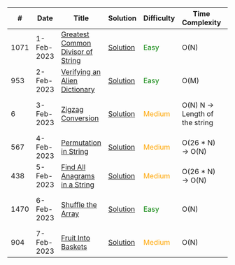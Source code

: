|#|Date|Title|Solution|Difficulty|Time Complexity|Space Complexity
|--|--|--|--|--|--|--|
|1071|1-Feb-2023|[Greatest Common Divisor of String](https://leetcode.com/problems/greatest-common-divisor-of-strings/description/)|[Solution](https://github.com/IamSagarDB/LeetCode-DailyChallenge-Feb2023/blob/master/src/P_1071_Greatest_Common_Divisor_of_Strings.java)|<div style="color:green;">Easy</div>|O(N)|O(N)
|953|2-Feb-2023|[Verifying an Alien Dictionary](https://leetcode.com/problems/verifying-an-alien-dictionary/)|[Solution](https://github.com/IamSagarDB/LeetCode-DailyChallenge-Feb2023/blob/master/src/P_953_Verifying_an_Alien_Dictionary.java)|<div style="color:green;">Easy</div>|O(M)|O(1)
|6|3-Feb-2023|[Zigzag Conversion](https://leetcode.com/problems/zigzag-conversion/description/)|[Solution](https://github.com/IamSagarDB/LeetCode-DailyChallenge-Feb2023/blob/master/src/P_6_Zigzag_Conversion.java)|<div style="color:orange;">Medium</div>|O(N) N -> Length of the string|O(M) M -> length of the row count
|567|4-Feb-2023|[Permutation in String](https://leetcode.com/problems/permutation-in-string/description/)|[Solution](https://github.com/IamSagarDB/LeetCode-DailyChallenge-Feb2023/blob/master/src/P_567_Permutation_in_String.java)|<div style="color:orange;">Medium</div>|O(26 * N) -> O(N)|O(26) -> O(1) 
|438|5-Feb-2023|[Find All Anagrams in a String](https://leetcode.com/problems/find-all-anagrams-in-a-string/description/)|[Solution](https://github.com/IamSagarDB/LeetCode-DailyChallenge-Feb2023/blob/master/src/P_438_Find_All_Anagrams_in_a_String.java)|<div style="color:orange;">Medium</div>|O(26 * N) -> O(N)|O(26) -> O(1) 
|1470|6-Feb-2023|[Shuffle the Array](https://leetcode.com/problems/shuffle-the-array/description/)|[Solution](https://github.com/IamSagarDB/LeetCode-DailyChallenge-Feb2023/blob/master/src/P_1470_Shuffle_the_Array.java)|<div style="color:green;">Easy</div>|O(N)|O(N) and Space Optimized: O(1) 
|904|7-Feb-2023|[Fruit Into Baskets](https://leetcode.com/problems/fruit-into-baskets/description/)|[Solution](https://github.com/IamSagarDB/LeetCode-DailyChallenge-Feb2023/blob/master/src/P_904_Fruit_Into_Baskets.java)|<div style="color:orange;">Medium</div>|O(N)|O(1)

